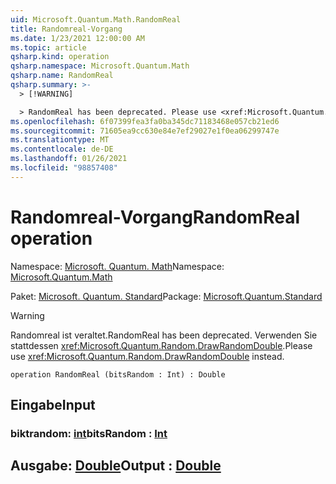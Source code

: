 ```yaml
---
uid: Microsoft.Quantum.Math.RandomReal
title: Randomreal-Vorgang
ms.date: 1/23/2021 12:00:00 AM
ms.topic: article
qsharp.kind: operation
qsharp.namespace: Microsoft.Quantum.Math
qsharp.name: RandomReal
qsharp.summary: >-
  > [!WARNING]

  > RandomReal has been deprecated. Please use <xref:Microsoft.Quantum.Random.DrawRandomDouble> instead.
ms.openlocfilehash: 6f07399fea3fa0ba345dc71183468e057cb21ed6
ms.sourcegitcommit: 71605ea9cc630e84e7ef29027e1f0ea06299747e
ms.translationtype: MT
ms.contentlocale: de-DE
ms.lasthandoff: 01/26/2021
ms.locfileid: "98857408"
---
```

# <a name="randomreal-operation"></a><span data-ttu-id="706be-102">Randomreal-Vorgang</span><span class="sxs-lookup"><span data-stu-id="706be-102">RandomReal operation</span></span>

<span data-ttu-id="706be-103">Namespace: [Microsoft. Quantum. Math](xref:Microsoft.Quantum.Math)</span><span class="sxs-lookup"><span data-stu-id="706be-103">Namespace: [Microsoft.Quantum.Math](xref:Microsoft.Quantum.Math)</span></span>

<span data-ttu-id="706be-104">Paket: [Microsoft. Quantum. Standard](https://nuget.org/packages/Microsoft.Quantum.Standard)</span><span class="sxs-lookup"><span data-stu-id="706be-104">Package: [Microsoft.Quantum.Standard](https://nuget.org/packages/Microsoft.Quantum.Standard)</span></span>


> [!WARNING]
> <span data-ttu-id="706be-105">Randomreal ist veraltet.</span><span class="sxs-lookup"><span data-stu-id="706be-105">RandomReal has been deprecated.</span></span> <span data-ttu-id="706be-106">Verwenden Sie stattdessen <xref:Microsoft.Quantum.Random.DrawRandomDouble>.</span><span class="sxs-lookup"><span data-stu-id="706be-106">Please use <xref:Microsoft.Quantum.Random.DrawRandomDouble> instead.</span></span>



```qsharp
operation RandomReal (bitsRandom : Int) : Double
```


## <a name="input"></a><span data-ttu-id="706be-107">Eingabe</span><span class="sxs-lookup"><span data-stu-id="706be-107">Input</span></span>

### <a name="bitsrandom--int"></a><span data-ttu-id="706be-108">biktrandom: [int](xref:microsoft.quantum.lang-ref.int)</span><span class="sxs-lookup"><span data-stu-id="706be-108">bitsRandom : [Int](xref:microsoft.quantum.lang-ref.int)</span></span>





## <a name="output--double"></a><span data-ttu-id="706be-109">Ausgabe: [Double](xref:microsoft.quantum.lang-ref.double)</span><span class="sxs-lookup"><span data-stu-id="706be-109">Output : [Double](xref:microsoft.quantum.lang-ref.double)</span></span>

